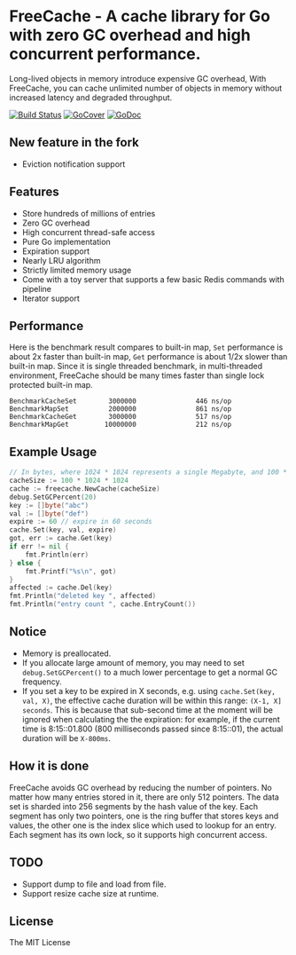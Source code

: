 # FreeCache - A cache library for Go with zero GC overhead and high concurrent performance.

Long-lived objects in memory introduce expensive GC overhead, With FreeCache, you can cache unlimited number of objects in memory 
without increased latency and degraded throughput. 

[![Build Status](https://github.com/coocood/freecache/workflows/Test/badge.svg)](https://github.com/coocood/freecache/actions/workflows/test.yml)
[![GoCover](http://github.com/coocood/freecache/wiki/coverage.svg)](https://raw.githack.com/wiki/coocood/freecache/coverage.html)
[![GoDoc](https://godoc.org/github.com/coocood/freecache?status.svg)](https://godoc.org/github.com/coocood/freecache)

## New feature in the fork

* Eviction notification support

## Features

* Store hundreds of millions of entries
* Zero GC overhead
* High concurrent thread-safe access
* Pure Go implementation
* Expiration support
* Nearly LRU algorithm
* Strictly limited memory usage
* Come with a toy server that supports a few basic Redis commands with pipeline
* Iterator support

## Performance

Here is the benchmark result compares to built-in map, `Set` performance is about 2x faster than built-in map, `Get` performance is about 1/2x slower than built-in map. Since it is single threaded benchmark, in multi-threaded environment, 
FreeCache should be many times faster than single lock protected built-in map.

    BenchmarkCacheSet        3000000               446 ns/op
    BenchmarkMapSet          2000000               861 ns/op
    BenchmarkCacheGet        3000000               517 ns/op
    BenchmarkMapGet         10000000               212 ns/op

## Example Usage

```go
// In bytes, where 1024 * 1024 represents a single Megabyte, and 100 * 1024*1024 represents 100 Megabytes.
cacheSize := 100 * 1024 * 1024
cache := freecache.NewCache(cacheSize)
debug.SetGCPercent(20)
key := []byte("abc")
val := []byte("def")
expire := 60 // expire in 60 seconds
cache.Set(key, val, expire)
got, err := cache.Get(key)
if err != nil {
    fmt.Println(err)
} else {
    fmt.Printf("%s\n", got)
}
affected := cache.Del(key)
fmt.Println("deleted key ", affected)
fmt.Println("entry count ", cache.EntryCount())
```

## Notice

* Memory is preallocated.
* If you allocate large amount of memory, you may need to set `debug.SetGCPercent()`
to a much lower percentage to get a normal GC frequency.
* If you set a key to be expired in X seconds, e.g. using `cache.Set(key, val, X)`, 
the effective cache duration will be within this range: `(X-1, X] seconds`.
This is because that sub-second time at the moment will be ignored when calculating the
the expiration: for example, if the current time is 8:15::01.800 (800 milliseconds passed
since 8:15::01), the actual duration will be `X-800ms`.

## How it is done

FreeCache avoids GC overhead by reducing the number of pointers.
No matter how many entries stored in it, there are only 512 pointers.
The data set is sharded into 256 segments by the hash value of the key.
Each segment has only two pointers, one is the ring buffer that stores keys and values, 
the other one is the index slice which used to lookup for an entry.
Each segment has its own lock, so it supports high concurrent access.

## TODO

* Support dump to file and load from file.
* Support resize cache size at runtime.

## License

The MIT License
